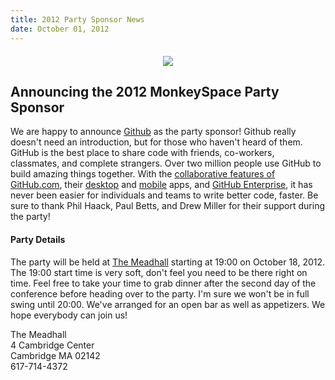```yaml
---
title: 2012 Party Sponsor News
date: October 01, 2012
---
```


<div style="margin-top: 20px;text-align: center"><a href="http://github.com"><img src="http://monkeyspace.org/images/sponsors/campaign/github.jpg" /></a></div>

## Announcing the 2012 MonkeySpace Party Sponsor
We are happy to announce [Github](http://github.com) as the party sponsor! Github really doesn't need an introduction, but for those who haven't heard of them. GitHub is the best place to share code with friends, co-workers, classmates, and complete strangers. Over two million people use GitHub to build amazing things together. With the [collaborative features of GitHub.com](https://github.com/features/projects), their [desktop](http://mac.github.com/) and [mobile](http://mobile.github.com/) apps, and [GitHub Enterprise](https://enterprise.github.com/), it has never been easier for individuals and teams to write better code, faster. Be sure to thank Phil Haack, Paul Betts, and Drew Miller for their support during the party!

#### Party Details

The party will be held at [The Meadhall](http://themeadhall.com/) starting at 19:00 on October 18, 2012. The 19:00 start time is very soft, don't feel you need to be there right on time. Feel free to take your time to grab dinner after the second day of the conference before heading over to the party. I'm sure we won't be in full swing until 20:00. We've arranged for an open bar as well as appetizers. We hope everybody can join us!

The Meadhall  
4 Cambridge Center  
Cambridge MA 02142  
617-714-4372  